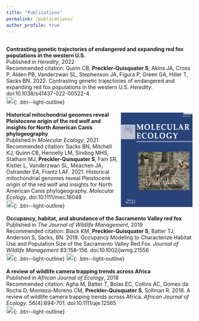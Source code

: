 ```yaml
---
title: "Publications"
permalink: /publications/
author_profile: true
---
```


\
**Contrasting genetic trajectories of endangered and expanding red fox populations in the western U.S.** \
Published in *Heredity*, 2022 \
Recommended citation: Quinn CB, **Preckler-Quisquater S**, Akins JA, Cross P, Alden PB, Vanderzwan SL, Stephenson JA, Figura P, Green GA, Hiller T, Sacks BN. 2022. Contrasting genetic trajectories of endangered and expanding red fox populations in the western U.S. *Heredity*. doi:10.1038/s41437-022-00522-4 \
[<img src="https://raw.githubusercontent.com/FortAwesome/Font-Awesome/6.x/svgs/regular/file-lines.svg" width="20" height="20">](https://www.nature.com/articles/s41437-022-00522-4){: .btn--light-outline} 
\
\
<img align="right" src="/files/Sacks2021-cover-Image.png" width="200">
**Historical mitochondrial genomes reveal Pleistocene origin of the red wolf and insights for North American Canis phylogeography** \
Published in *Molecular Ecology*, 2021 \
Recommended citation: Sacks BN, Mitchell KJ, Quinn CB, Hennelly LM, Sinding MHS, Statham MJ, **Preckler-Quisquater S**, Fain SR, Kistler L, Vanderzwan SL, Meachen JA, Ostrander EA, Frantz LAF. 2021. Historical mitochondrial genomes reveal Pleistocene origin of the red wolf and insights for North American Canis phylogeography. *Molecular Ecology*. doi:10.1111/mec.16048 \
[<img src="https://raw.githubusercontent.com/FortAwesome/Font-Awesome/6.x/svgs/regular/file-lines.svg" width="20" height="20">](https://onlinelibrary.wiley.com/doi/abs/10.1111/mec.16048){: .btn--light-outline}
\
\
**Occupancy, habitat, and abundance of the Sacramento Valley red fox** \
Published in *The Journal of Wildlife Management*, 2019 \
Recommended citation: Black KM, **Preckler-Quisquater S**, Batter TJ, Anderson S, Sacks, BN. 2018. Occupancy Modeling to Characterize Habitat Use and Population Size of the Sacramento Valley Red Fox. *Journal of Wildlife Management* 83:158-156. doi:10.1002/jwmg.21556 \
[<img src="https://raw.githubusercontent.com/FortAwesome/Font-Awesome/6.x/svgs/regular/file-lines.svg" width="20" height="20">](https://wildlife.onlinelibrary.wiley.com/doi/10.1002/jwmg.21556){: .btn--light-outline} [<img src="https://raw.githubusercontent.com/FortAwesome/Font-Awesome/6.x/svgs/regular/file-pdf.svg" width="20" height="20">](https://www.jstor.org/stable/pdf/26609730.pdf?refreqid=excelsior%3Aba9478dbcdeeaf9620273efbddb061fd&ab_segments=&origin=){: .btn--light-outline}
\
\
**A review of wildlife camera trapping trends across Africa** \
Published in *African Journal of Ecology*, 2018 \
Recommended citation: Agha M, Batter T, Bolas EC, Collins AC, Gomes da Rocha D, Monteza-Moreno CM, **Preckler-Quisquater S**, Sollman R. 2018. A review of wildlife camera trapping trends across Africa. *African Journal of Ecology*. 56(4):694-701. doi:10.1111/aje.12565 \
[<img src="https://raw.githubusercontent.com/FortAwesome/Font-Awesome/6.x/svgs/regular/file-lines.svg" width="20" height="20">](https://onlinelibrary.wiley.com/doi/epdf/10.1111/aje.12565){: .btn--light-outline}

